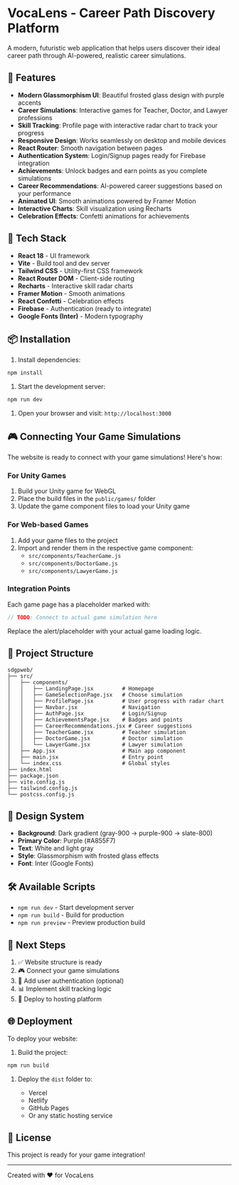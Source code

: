 # VocaLens - Career Path Discovery Platform

A modern, futuristic web application that helps users discover their ideal career path through AI-powered, realistic career simulations.

## 🎯 Features

- **Modern Glassmorphism UI**: Beautiful frosted glass design with purple accents
- **Career Simulations**: Interactive games for Teacher, Doctor, and Lawyer professions
- **Skill Tracking**: Profile page with interactive radar chart to track your progress
- **Responsive Design**: Works seamlessly on desktop and mobile devices
- **React Router**: Smooth navigation between pages
- **Authentication System**: Login/Signup pages ready for Firebase integration
- **Achievements**: Unlock badges and earn points as you complete simulations
- **Career Recommendations**: AI-powered career suggestions based on your performance
- **Animated UI**: Smooth animations powered by Framer Motion
- **Interactive Charts**: Skill visualization using Recharts
- **Celebration Effects**: Confetti animations for achievements

## 🚀 Tech Stack

- **React 18** - UI framework
- **Vite** - Build tool and dev server
- **Tailwind CSS** - Utility-first CSS framework
- **React Router DOM** - Client-side routing
- **Recharts** - Interactive skill radar charts
- **Framer Motion** - Smooth animations
- **React Confetti** - Celebration effects
- **Firebase** - Authentication (ready to integrate)
- **Google Fonts (Inter)** - Modern typography

## 📦 Installation

1. Install dependencies:

```bash
npm install
```

1. Start the development server:

```bash
npm run dev
```

1. Open your browser and visit: `http://localhost:3000`

## 🎮 Connecting Your Game Simulations

The website is ready to connect with your game simulations! Here's how:

### For Unity Games

1. Build your Unity game for WebGL
2. Place the build files in the `public/games/` folder
3. Update the game component files to load your Unity game

### For Web-based Games

1. Add your game files to the project
2. Import and render them in the respective game component:
   - `src/components/TeacherGame.js`
   - `src/components/DoctorGame.js`
   - `src/components/LawyerGame.js`

### Integration Points

Each game page has a placeholder marked with:

```javascript
// TODO: Connect to actual game simulation here
```

Replace the alert/placeholder with your actual game loading logic.

## 📁 Project Structure

```text
sdgpweb/
├── src/
│   ├── components/
│   │   ├── LandingPage.jsx         # Homepage
│   │   ├── GameSelectionPage.jsx   # Choose simulation
│   │   ├── ProfilePage.jsx         # User progress with radar chart
│   │   ├── Navbar.jsx              # Navigation
│   │   ├── AuthPage.jsx            # Login/Signup
│   │   ├── AchievementsPage.jsx    # Badges and points
│   │   ├── CareerRecommendations.jsx # Career suggestions
│   │   ├── TeacherGame.jsx         # Teacher simulation
│   │   ├── DoctorGame.jsx          # Doctor simulation
│   │   └── LawyerGame.jsx          # Lawyer simulation
│   ├── App.jsx                     # Main app component
│   ├── main.jsx                    # Entry point
│   └── index.css                   # Global styles
├── index.html
├── package.json
├── vite.config.js
├── tailwind.config.js
└── postcss.config.js
```

## 🎨 Design System

- **Background**: Dark gradient (gray-900 → purple-900 → slate-800)
- **Primary Color**: Purple (#A855F7)
- **Text**: White and light gray
- **Style**: Glassmorphism with frosted glass effects
- **Font**: Inter (Google Fonts)

## 🛠️ Available Scripts

- `npm run dev` - Start development server
- `npm run build` - Build for production
- `npm run preview` - Preview production build

## 📝 Next Steps

1. ✅ Website structure is ready
2. 🎮 Connect your game simulations
3. 🔐 Add user authentication (optional)
4. 📊 Implement skill tracking logic
5. 🚀 Deploy to hosting platform

## 🌐 Deployment

To deploy your website:

1. Build the project:

```bash
npm run build
```

1. Deploy the `dist` folder to:

   - Vercel
   - Netlify
   - GitHub Pages
   - Or any static hosting service

## 📄 License

This project is ready for your game integration!

---

Created with ❤️ for VocaLens
